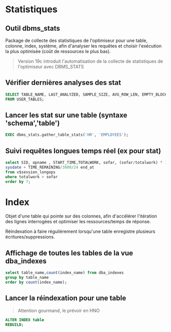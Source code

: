 
# Statistiques

## Outil dbms_stats
Package de collecte des statistiques de l'optimiseur pour une table, colonne, index, système, afin d'analyser les requêtes et choisir l'exécution la plus optimisée (coût de ressources le plus bas).
> Version 19c introduit l'automatisation de la collecte de statistiques de l'optimiseur avec DBMS_STATS

## Vérifier dernières analyses des stat
```sql
SELECT TABLE_NAME, LAST_ANALYZED, SAMPLE_SIZE, AVG_ROW_LEN, EMPTY_BLOCKS
FROM USER_TABLES;
```
## Lancer les stat sur une table (syntaxe 'schema','table')
```sql
EXEC dbms_stats.gather_table_stats('HR', 'EMPLOYEES');
```

## Suivi requêtes longues temps réel (ex pour stat)
```sql
select SID, opname , START_TIME,TOTALWORK, sofar, (sofar/totalwork) * 100 done,
sysdate + TIME_REMAINING/3600/24 end_at
from v$session_longops
where totalwork > sofar
order by 7;
```

# Index
Objet d'une table qui pointe sur des colonnes, afin d'accélérer l'itération des lignes interrogées et optimiser les ressources/temps de réponse.

Réindexation à faire régulièrement lorsqu'une table enregistre plusieurs écritures/suppressions.

## Affichage de toutes les tables de la vue dba_indexes
```sql
select table_name,count(index_name) from dba_indexes 
group by table_name
order by count(index_name);
```

## Lancer la réindexation pour une table
> Attention gourmand, le prévoir en HNO
```sql
ALTER INDEX table
REBUILD;
```